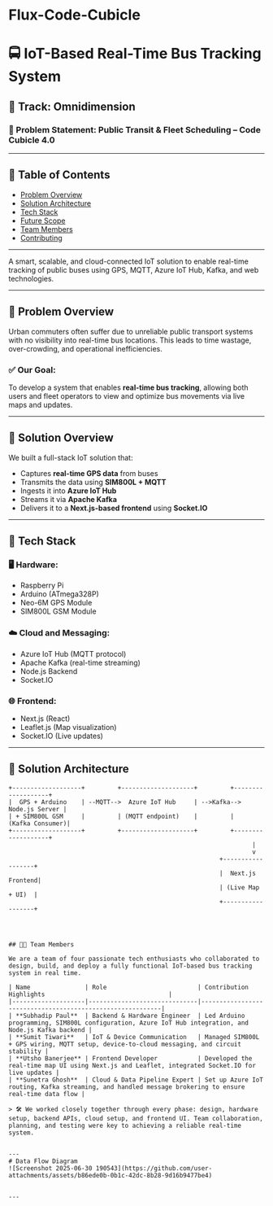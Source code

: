 # Flux-Code-Cubicle
# 🚍 IoT-Based Real-Time Bus Tracking System

## 🔷 Track: Omnidimension  
### 📌 Problem Statement: Public Transit & Fleet Scheduling – Code Cubicle 4.0
---

## 📌 Table of Contents
- [Problem Overview](#problem-overview)
- [Solution Architecture](#solution-architecture)
- [Tech Stack](#tech-stack)
- [Future Scope](#future-scope)
- [Team Members](#team-members)
- [Contributing](#contributing)

---

A smart, scalable, and cloud-connected IoT solution to enable real-time tracking of public buses using GPS, MQTT, Azure IoT Hub, Kafka, and web technologies.

---

## 🧠 Problem Overview

Urban commuters often suffer due to unreliable public transport systems with no visibility into real-time bus locations. This leads to time wastage, over-crowding, and operational inefficiencies.

### ✅ Our Goal:
To develop a system that enables **real-time bus tracking**, allowing both users and fleet operators to view and optimize bus movements via live maps and updates.

---

## 🚀 Solution Overview

We built a full-stack IoT solution that:
- Captures **real-time GPS data** from buses
- Transmits the data using **SIM800L + MQTT**
- Ingests it into **Azure IoT Hub**
- Streams it via **Apache Kafka**
- Delivers it to a **Next.js-based frontend** using **Socket.IO**

---

## 🔧 Tech Stack

### 🖥️ Hardware:
- Raspberry Pi
- Arduino (ATmega328P)
- Neo-6M GPS Module
- SIM800L GSM Module

### ☁️ Cloud and Messaging:
- Azure IoT Hub (MQTT protocol)
- Apache Kafka (real-time streaming)
- Node.js Backend
- Socket.IO

### 🌐 Frontend:
- Next.js (React)
- Leaflet.js (Map visualization)
- Socket.IO (Live updates)

---

## 🚀 Solution Architecture

```plaintext
+-------------------+         +--------------------+         +-------------------+
|  GPS + Arduino    | --MQTT-->  Azure IoT Hub     | -->Kafka--> Node.js Server |
| + SIM800L GSM     |         | (MQTT endpoint)    |         |   (Kafka Consumer)|
+-------------------+         +--------------------+         +-------------------+
                                                                   |
                                                                   v
                                                          +------------------+
                                                          |  Next.js Frontend|
                                                          | (Live Map + UI)  |
                                                          +------------------+




## 👨‍💻 Team Members

We are a team of four passionate tech enthusiasts who collaborated to design, build, and deploy a fully functional IoT-based bus tracking system in real time.

| Name               | Role                         | Contribution Highlights                                  |
|--------------------|------------------------------|-----------------------------------------------------------|
| **Subhadip Paul**  | Backend & Hardware Engineer  | Led Arduino programming, SIM800L configuration, Azure IoT Hub integration, and Node.js Kafka backend |
| **Sumit Tiwari**   | IoT & Device Communication   | Managed SIM800L + GPS wiring, MQTT setup, device-to-cloud messaging, and circuit stability |
| **Utsho Banerjee** | Frontend Developer           | Developed the real-time map UI using Next.js and Leaflet, integrated Socket.IO for live updates |
| **Sunetra Ghosh**  | Cloud & Data Pipeline Expert | Set up Azure IoT routing, Kafka streaming, and handled message brokering to ensure real-time data flow |

> 🛠️ We worked closely together through every phase: design, hardware setup, backend APIs, cloud setup, and frontend UI. Team collaboration, planning, and testing were key to achieving a reliable real-time system.


---
# Data Flow Diagram
![Screenshot 2025-06-30 190543](https://github.com/user-attachments/assets/b86ede0b-0b1c-42dc-8b28-9d16b9477be4)


---
